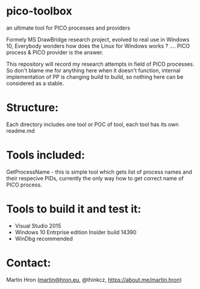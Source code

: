 pico-toolbox 
========================================================================
an ultimate tool for PICO processes and providers


Formely MS DrawBridge research project, evolved to real use in Windows 10,
Everybody wonders how does the Linux for Windows works ? 
.... PICO process & PICO provider is the answer.

This repository will record my research attempts in field of PICO
processes. So don't blame me for anything here when it doesn't function,
internal implementation of PP is changing build to build,
so nothing here can be considered as a stable.


Structure:
==============
Each directory includes one tool or POC of tool, each tool has its 
own readme.md


Tools included:
===============


GetProcessName - this is simple tool which gets list of process names
                 and their respecive PIDs, currently the only way how 
		 to get correct name of PICO process.





Tools to build it and test it:
=============================
- Visual Studio 2015 
- Windows 10 Entrprise edition Insider build 14390
- WinDbg recommended
	

Contact:
========
Martin Hron (martin@hron.eu, @thinkcz, https://about.me/martin.hron)

